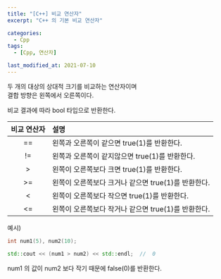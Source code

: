 ```yaml
---
title: "[C++] 비교 연산자"
excerpt: "C++ 의 기본 비교 연산자"

categories:
  - Cpp
tags:
  - [Cpp, 연산자]

last_modified_at: 2021-07-10
---
```


두 개의 대상의 상대적 크기를 비교하는 연산자이며   
결합 방향은 왼쪽에서 오른쪽이다.

비교 결과에 따라 bool 타입으로 반환한다.

|비교 연산자|설명|
|:--:|:--|
|==|왼쪽과 오른쪽이 같으면 true(1)를 반환한다.|
|!=|왼쪽과 오른쪽이 같지않으면 true(1)를 반환한다.|
|>|왼쪽이 오른쪽보다 크면 true(1)를 반환한다.|
|>=|왼쪽이 오른쪽보다 크거나 같으면 true(1)를 반환한다.|
|<|왼쪽이 오른쪽보다 작으면 true(1)를 반환한다.|
|<=|왼쪽이 오른쪽보다 작거나 같으면 true(1)를 반환한다.|

예시)

```cpp
int num1(5), num2(10);

std::cout << (num1 > num2) << std::endl;  //  0
```

num1 의 값이 num2 보다 작기 때문에 false(0)를 반환한다.